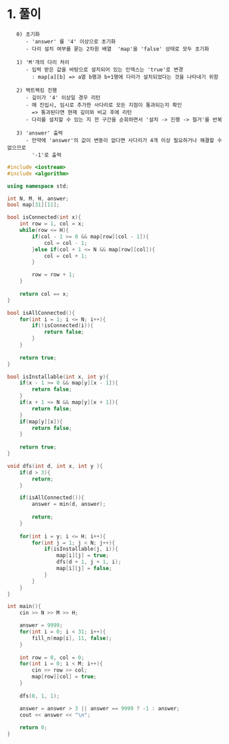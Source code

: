   #   1. 풀이
       0) 초기화
          - 'answer' 를 '4' 이상으로 초기화
          - 다리 설치 여부를 묻는 2차원 배열  'map'을 'false' 상태로 모두 초기화
       
       1) 'M'개의 다리 처리
          - 입력 받은 값을 바탕으로 설치되어 있는 인덱스는 'true'로 변경
            : map[a][b] => a열 b행과 b+1행에 다리가 설치되었다는 것을 나타내기 위함
       
       2) 백트랙킹 진행
          - 깊이가 '4' 이상일 경우 리턴
          - 매 진입시, 임시로 추가한 사다리로 모든 지점이 통과되는지 확인
            => 통과된다면 현재 깊이와 비교 후에 리턴
          - 다리를 설치할 수 있는 지 전 구간을 순회하면서 '설치 -> 진행 -> 철거'를 반복
       
       3) 'answer' 출력
          - 만약에 'answer'의 값이 변동이 없다면 사다리가 4개 이상 필요하거나 해결할 수 없으므로
            '-1'로 출력 
            

```c++
#include <iostream>
#include <algorithm>

using namespace std;

int N, M, H, answer;
bool map[31][11];

bool isConnected(int x){
    int row = 1, col = x;
    while(row <= H){
        if(col - 1 >= 0 && map[row][col - 1]){
            col = col - 1;
        }else if(col + 1 <= N && map[row][col]){
            col = col + 1;
        }

        row = row + 1;
    }
    
    return col == x;
}

bool isAllConnected(){
    for(int i = 1; i <= N; i++){
        if(!isConnected(i)){
            return false;
        }
    }
    
    return true;
}

bool isInstallable(int x, int y){
    if(x - 1 >= 0 && map[y][x - 1]){
        return false;
    }    
    if(x + 1 <= N && map[y][x + 1]){
        return false;
    }
    if(map[y][x]){
        return false;
    }
    
    return true;
}

void dfs(int d, int x, int y ){
    if(d > 3){
        return;
    }

    if(isAllConnected()){
        answer = min(d, answer);
        
        return;
    }
    
    for(int i = y; i <= H; i++){
        for(int j = 1; j < N; j++){
            if(isInstallable(j, i)){
                map[i][j] = true;
                dfs(d + 1, j + 1, i);
                map[i][j] = false;
            }
        }
    }
}

int main(){
    cin >> N >> M >> H;

    answer = 9999;
    for(int i = 0; i < 31; i++){
        fill_n(map[i], 11, false);
    }
    
    int row = 0, col = 0;
    for(int i = 0; i < M; i++){
        cin >> row >> col;
        map[row][col] = true;
    }
    
    dfs(0, 1, 1);

    answer = answer > 3 || answer == 9999 ? -1 : answer;
    cout << answer << "\n";
    
    return 0;
}
```
